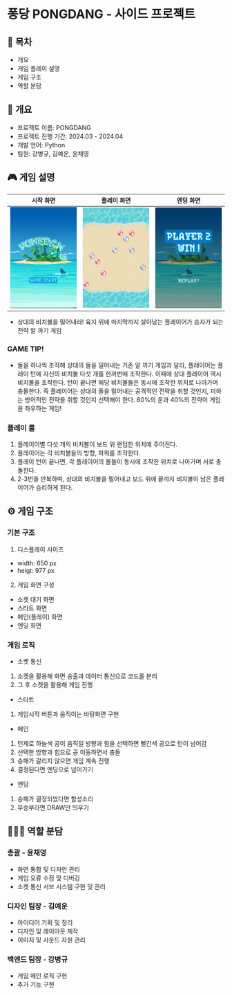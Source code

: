 # 퐁당 PONGDANG - 사이드 프로젝트

## 🚩 목차

- 개요
- 게임 플레이 설명
- 게임 구조
- 역할 분담

## 📑 개요

- 프로젝트 이름: PONGDANG
- 프로젝트 진행 기간: 2024.03 - 2024.04
- 개발 언어: Python
- 팀원: 강병규, 김예운, 윤채영

## 🎮 게임 설명

| 시작 화면                       | 플레이 화면                    | 엔딩 화면                      |
| ------------------------------- | ------------------------------ | ------------------------------ |
| ![스타트](readme_img/start.png) | ![플레이](readme_img/main.PNG) | ![엔딩](readme_img/ending.PNG) |

- 상대의 비치볼을 밀어내라! 육지 위에 마지막까지 살아남는 플레이어가 승자가 되는 전략 알 까기 게임

### GAME TIP!

- 돌을 하나씩 조작해 상대의 돌을 밀어내는 기존 알 까기 게임과 달리, 플레이어는 플레이 턴에 자신의 비치볼 다섯 개를 한꺼번에 조작한다. 이때에 상대 플레이어 역시 비치볼을 조작한다. 턴이 끝나면 해당 비치볼들은 동시에 조작한 위치로 나아가며 충돌한다. 즉 플레이어는 상대의 돌을 밀어내는 공격적인 전략을 취할 것인지, 피하는 방어적인 전략을 취할 것인지 선택해야 한다. 60%의 운과 40%의 전략이 게임을 좌우하는 게임!

### 플레이 룰

1. 플레이어별 다섯 개의 비치볼이 보드 위 랜덤한 위치에 주어진다.
2. 플레이어는 각 비치볼들의 방향, 파워를 조작한다.
3. 플레이 턴이 끝나면, 각 플레이어의 볼들이 동시에 조작한 위치로 나아가며 서로 충돌한다.
4. 2-3번을 반복하며, 상대의 비치볼을 밀어내고 보드 위에 끝까지 비치볼이 남은 플레이어가 승리하게 된다.

## ⚙ 게임 구조

### 기본 구조

1. 디스플레이 사이즈

- width: 650 px
- heigt: 977 px

2. 게임 화면 구성

- 소켓 대기 화면
- 스타트 화면
- 메인(플레이) 화면
- 엔딩 화면

### 게임 로직

- 소켓 통신

1. 소켓을 활용해 화면 송출과 데이터 통신으로 코드를 분리
2. 그 후 소켓을 활용해 게임 진행

- 스타트

1. 게임시작 버튼과 움직이는 바탕화면 구현

- 메인

1. 턴제로 하늘색 공이 움직일 방향과 힘을 선택하면 빨간색 공으로 턴이 넘어감
2. 선택한 방향과 힘으로 공 이동하면서 충돌
3. 승패가 갈리지 않으면 게임 계속 진행
4. 결정된다면 엔딩으로 넘어가기

- 엔딩

1. 승패가 결정되었다면 함성소리
2. 무승부라면 DRAW만 띄우기

## 👨‍👧‍👧 역할 분담

### 총괄 - 윤채영

- 화면 통합 및 디자인 관리
- 게임 오류 수정 및 디버깅
- 소켓 통신 서브 시스템 구현 및 관리

### 디자인 팀장 - 김예운

- 아이디어 기획 및 정리
- 디자인 및 레이아웃 제작
- 이미지 및 사운드 자원 관리

### 백엔드 팀장 - 강병규

- 게임 메인 로직 구현
- 추가 기능 구현